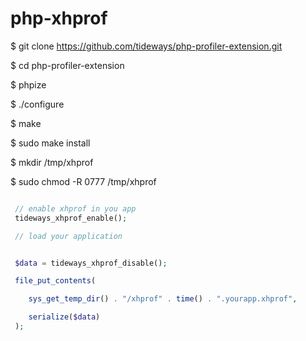 # php-xhprof

$ git clone https://github.com/tideways/php-profiler-extension.git

$ cd php-profiler-extension

$ phpize

$ ./configure

$ make

$ sudo make install

$ mkdir /tmp/xhprof

$ sudo chmod -R 0777 /tmp/xhprof


  ```php

   // enable xhprof in you app
   tideways_xhprof_enable();

   // load your application


   $data = tideways_xhprof_disable();

   file_put_contents(

      sys_get_temp_dir() . "/xhprof" . time() . ".yourapp.xhprof",

      serialize($data)
   );
   ```
